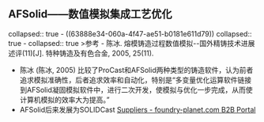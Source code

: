 ## AFSolid——数值模拟集成工艺优化
collapsed:: true
	- ((63888e34-060a-4f47-ae51-b0181e611d79))
	  collapsed:: true
		- collapsed:: true
		  >参考
			- 陈冰. 熔模铸造过程数值模拟--国外精铸技术进展述评(11)[J]. 特种铸造及有色合金, 2005, 25(11).
- 陈冰 (陈冰, 2005) 比较了ProCast和AFSolid两种类型的铸造软件，认为前者追求模拟准确性，后者追求效率和自动化，特别是“多变量优化运算软件链接到AFSolid凝固模拟软件中，进行二次开发，使模拟与优化一步完成，从而使计算机模拟的效率大为提高。”
- AFSolid后来发展为SOLIDCast [Suppliers - foundry-planet.com B2B Portal](https://www.foundry-planet.com/profiles/suppliers/show/finite-solutions-inc/)